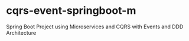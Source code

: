 # cqrs-event-springboot-m
Spring Boot Project using Microservices and CQRS with Events and DDD Architecture
